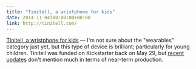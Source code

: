 ```yaml
---
title: "Tinitell, a wristphone for kids"
date: 2014-11-04T00:00:00+00:00
link: http://tinitell.com/
---
```

[Tinitell, a wristphone for kids](http://tinitell.com/) &mdash; 
 I'm not sure about the "wearables" category just yet, but this type of device is brilliant; particularly for young children. Tinitell was funded on Kickstarter back on May 29, but [recent updates](https://www.kickstarter.com/projects/960748838/tinitell-introducing-a-wristphone-for-kids) don't mention much in terms of near-term production.

